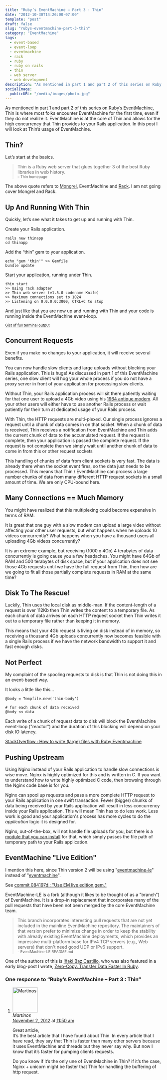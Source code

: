 ```yaml
---
title: "Ruby’s EventMachine – Part 3 : Thin"
date: "2012-10-30T14:26:00-07:00"
template: "post"
draft: false
slug: "rubys-eventmachine-part-3-thin"
category: "EventMachine"
tags:
  - event-based
  - event-loop
  - eventmachine
  - rack
  - ruby
  - ruby on rails
  - thin
  - web server
  - web-development
description: "As mentioned in part 1 and part 2 of this series on Ruby's EventMachine, Thin is where most folks encounter EventMachine for the first time, even if they do not realize it. EventMachine is at the core of Thin and allows for the high concurrency that Thin provides to your Rails application. In this post I will look at Thin's usage of EventMachine."
socialImage:
  publicURL: "/media/images/photo.jpg"
---
```

As mentioned in [part 1](/rubys-eventmachine-part-1-event-based-programming) and [part 2](/ruby-eventmachine-part-2-asynchronous-not-equal-faster) of this [series on Ruby’s EventMachine](/category/ruby-2/eventmachine), Thin is where most folks encounter EventMachine for the first time, even if they do not realize it. EventMachine is at the core of Thin and allows for the high concurrency that Thin provides to your Rails application. In this post I will look at Thin’s usage of EventMachine.

## Thin?

Let’s start at the basics.

>  
> Thin is a Ruby web server that glues together 3 of the best Ruby libraries in web history.  
> <small> – Thin homepage</small>
> 

The above quote refers to [Mongrel](https://www.zedshaw.com/tips/ragel_state_charts.html), EventMachine and [Rack](https://rack.rubyforge.org/). I am not going cover Mongrel and Rack.

## Up And Running With Thin

Quickly, let’s see what it takes to get up and running with Thin.

Create your Rails application.

```
rails new thinapp
cd thinapp
```

Add the “thin” gem to your application.

```
echo "gem 'thin'" >> Gemfile
bundle update
```

Start your application, running under Thin.

```
thin start
>> Using rack adapter
>> Thin web server (v1.5.0 codename Knife)
>> Maximum connections set to 1024
>> Listening on 0.0.0.0:3000, CTRL+C to stop
```

And just like that you are now up and running with Thin and your code is running inside the EventMachine event-loop.

<small>
<a href="https://gist.github.com/3981703" target="gist">Gist of full terminal output</a>
</small>

## Concurrent Requests

Even if you make no changes to your application, it will receive several benefits.

You can now handle slow clients and large uploads without blocking your Rails application. This is huge! As discussed in part 1 of this EventMachine series, one slow client will hog your whole process if you do not have a proxy server in front of your application for processing slow clients.

Without Thin, your Rails application process will sit there patiently waiting for that one user to upload a 4Gb video using his [1964 antique modem](https://www.youtube.com/watch?v=X9dpXHnJXaE). All your other users will either have to use another Rails process or wait patiently for their turn at dedicated usage of your Rails process.

With Thin, the HTTP requests are multi-plexed. Our single process ignores a request until a chunk of data comes in on that socket. When a chunk of data is received, Thin receives a notification from EventMachine and Thin adds the current chunk of data to the accumulated request. If the request is complete, then your application is passed the complete request. If the request is not complete then we simply wait until another chunk of data to come in from this or other request sockets

This handling of chunks of data from client sockets is very fast. The data is already there when the socket event fires, so the data just needs to be processed. This means that Thin / EventMachine can process a large number chunks of data from many different HTTP request sockets in a small amount of time. We are only CPU-bound here.

## Many Connections == Much Memory

You might have realized that this multiplexing could become expensive in terms of RAM.

It is great that one guy with a slow modem can upload a large video without affecting your other user requests, but what happens when he uploads 10 videos concurrently? What happens when you have a thousand users all uploading 4Gb videos concurrently?

It is an extreme example, but receiving (1000 x 4Gb) 4 terabytes of data concurrently is going cause you a few headaches. You might have 64Gb of RAM and 500 terabytes of disk space, but if your application does not see those 4Gb requests until we have the full request from Thin, then how are we going to fit all those partially complete requests in RAM at the same time?

## Disk To The Rescue!

Luckily, Thin uses the local disk as middle-man. If the content-length of a request is over 112Kb then Thin writes the content to a temporary file. As each chunk of data arrives on each HTTP request socket then Thin writes it out to a temporary file rather than keeping it in memory.

This means that your 4Gb request is living on disk instead of in memory, so receiving a thousand 4Gb uploads concurrently now becomes feasible with a single Rails process if we have the network bandwidth to support it and fast enough disks.

## Not Perfect

My complaint of the spooling requests to disk is that Thin is not doing this in an event-based way.

It looks a little like this…

```
@body = Tempfile.new('thin-body')
```

```
# for each chunk of data received
@body << data

```

Each write of a chunk of request data to disk will block the EventMachine event-loop ("reactor") and the duration of this blocking will depend on your disk IO latency.

[StackOverflow : How to write (large) files with Ruby Eventmachine](https://stackoverflow.com/questions/4645761/how-to-write-large-files-with-ruby-eventmachine)

## Pushing Upstream

Using Nginx instead of your Rails application to handle slow connections is wise move. Nginx is highly optimized for this and is written in C. If you want to understand how to write highly optimized C code, then browsing through the Nginx code base is for you.

Nginx can spool up requests and pass a more complete HTTP request to your Rails application in one swift transaction. Fewer (bigger) chunks of data being received by your Rails application will result in less concurrency inside your Rails application. This will mean Thin has to do less work. Less work is good and your application's process has more cycles to do the _application_ logic it is designed for.

Nginx, out-of-the-box, will not handle file uploads for you, but there is a [module that you can install](https://www.grid.net.ru/nginx/upload.en.html) for that, which simply passes the file path of temporary path to your Rails application.

## EventMachine "Live Edition"

I mention this here, since Thin version 2 will be using "[eventmachine-le](https://github.com/ibc/EventMachine-LE)" instead of "[eventmachine](https://github.com/eventmachine/eventmachine)".

See [commit 084197d : "Use EM live edition gem."](https://github.com/macournoyer/thin/commit/084197daa0fa7b3d0662679fe4d65c4f6273ecd5)

EventMachine-LE is a fork (although it likes to be thought of as a "branch") of EventMachine. It is a drop-in replacement that incorporates many of the pull requests that have been not been merged by the core EventMachine team.

>  
> This branch incorporates interesting pull requests that are not yet included in the mainline EventMachine repository. The maintainers of that version prefer to minimize change in order to keep the stability with already existing EventMachine deployments, which provides an impressive multi-platform base for IPv4 TCP servers (e.g., Web servers) that don't need good UDP or IPv6 support.  
> <small> - EventMachine-LE README.md</small>
> 

One of the authors of this is [Iñaki Baz Castillo](https://github.com/ibc), who was also featured in a early blog-post I wrote, [Zero-Copy. Transfer Data Faster In Ruby](/zero-copy-transfer-data-faster-in-ruby).

<div id="comments">
  <h3 id="comments-number" class="comments-header">One response to “Ruby’s EventMachine – Part 3 : Thin”</h3>
  <ol class="comment-list">
    <li id="comment-24689" class="comment even thread-even depth-1 comment reader">
      <img alt="Martinos" src="https://0.gravatar.com/avatar/ed77c0d1c8da409c4f69f67f934ff0bb?s=80&amp;d=https%3A%2F%2F0.gravatar.com%2Favatar%2Fad516503a11cd5ca435acc9bb6523536%3Fs%3D80&amp;r=PG" class="avatar avatar-80 photo" height="80" width="80" />
      <div class="comment-meta comment-meta-data">
        <div class="comment-author vcard">
          <cite class="fn">Martinos</cite>
        </div>
        <!-- .comment-author .vcard -->
        <abbr class="comment-date" title="Friday, November 2nd, 2012, 11:50 am">November 2, 2012</abbr> at <abbr class="comment-time" title="Friday, November 2nd, 2012, 11:50 am">11:50 am</abbr>
      </div>
      <div class="comment-text">
        <p>Great article,<br />
It’s the best article that I have found about Thin. In every article that I have read, they say that Thin is faster than many other servers because it uses EventMachine and threads but they never say why. But now I know that it’s faster for pumping clients requests.</p>
        <p>Do you know if it’s the only une of EventMachine in Thin? if it’s the case, Nginx + unicorn might be faster that Thin for handling the buffering of http request.</p>
      </div>
      <!-- .comment-text -->
    </li>
    <!-- .comment -->
  </ol>
  <!-- .comment-list -->
</div>

